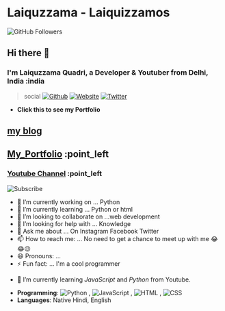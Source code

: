 # Laiquzzama - Laiquizzamos

![GitHub Followers](https://img.shields.io/github/followers/laiquzzama?label=follow%20me&style=social)

## Hi there 👋  

### I'm Laiquzzama Quadri, a Developer & Youtuber from Delhi, India :india

> social
[![Github](https://img.shields.io/badge/-Github-222222?style=flat-square&logo=Github&logoColor=white)](https://github.com/laiquzzama)
[![Website](https://img.shields.io/badge/-Website-222222?style=flat-square&logo=Google&logoColor=white&link=https://laiquzzama.github.io/myportfolio.html/)](https://laiquzzama.github.io/myportfolio.html/)
[![Twitter](https://img.shields.io/badge/-Twitter-222222?style=flat-square&logo=twitter&logoColor=blur&link=https://twitter.com/sundowndev/)](https://twitter.com/laiquzzama1)

- **Click this to see my Portfolio**
<!--# :point_right: [![Portfolio]( https://img.shields.io/badge/New-Web%20Developer-green)](https://github.com/laiquzzama/)-->

## [my blog](https://laiquzzama.github.io/myBlog/)

## [My_Portfolio](https://laiquzzama.github.io/myportfolio/) :point_left

### [Youtube Channel](https://m.youtube.com/channel/UC7rUIGf7UP_QSa29NXEXU5A) :point_left

![Subscribe](https://img.shields.io/badge/YouTube%20-Subscribe-Red?style=social&logo=youtube)
<!--
**laiquzzama/laiquzzama** is a ✨ _special_ ✨ repository because its `README.md` (this file) appears on your GitHub profile.

Here are some ideas to get you started: -->

- 🔭 I’m currently working on ... Python
- 🌱 I’m currently learning ... Python or html
- 👯 I’m looking to collaborate on ...web development
- 🤔 I’m looking for help with ... Knowledge
- 💬 Ask me about ... On Instagram Facebook Twitter
- 📫 How to reach me: ... No need to get a chance to meet up with me 😂😂😉
- 😄 Pronouns: ...
- ⚡ Fun fact: ... I'm a cool programmer

<!-- :book: I am learning __Youtube__ -->
- 🌱 I’m currently learning _JavaScript_ and _Python_ from Youtube.
<!-- 💬 [Ask me about anything](https://github.com/sundowndev/ama), I am happy to help
Website](https://img.shields.io/badge/-Website-222222?style=flat-square&logoColor=white&link=https://laiquzzama.github.io/myportfolio.html/)](https://laiquzz
- **Tech**: gRPC, KV stores (*Redis*, *etcd*), DBMS (*MySQL, PostgreSQL, Mongodb*), API (*REST, OpenAPI, Swagger*), Reverse Engineering (*Scraping, Android static & dynamic analysis*), Docker (*Kubernetes, Helm, Traefik*), Infrastructure (*DigitalOcean, Pulumi, Terraform*)-->
- **Programming**: ![Python](https://img.shields.io/badge/-Python-333333?style=plastic&logo=python) ,
 ![JavaScript](https://img.shields.io/badge/-JavaScript-33f3f3?style=plastic&logo=javascript) ,
 ![HTML](https://img.shields.io/badge/-HTML-65731F?style=flat&logo=html5) ,
 ![CSS](https://img.shields.io/badge/-css-00000F?style=plastic&logo=css3&logoColor=blue)
- **Languages**: Native Hindi, English
